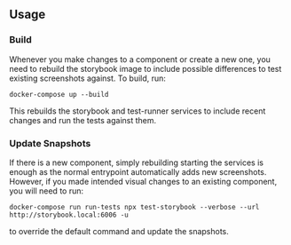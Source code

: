 ## Usage

### Build

Whenever you make changes to a component or create a new one, you need to rebuild the storybook image
to include possible differences to test existing screenshots against. To build, run:

`docker-compose up --build` 

This rebuilds the storybook and test-runner services to include recent changes and run the tests against them.

### Update Snapshots

If there is a new component, simply rebuilding starting the services is enough as the normal entrypoint automatically adds new screenshots.
However, if you made intended visual changes to an existing component, you will need to run: 

`docker-compose run run-tests npx test-storybook --verbose --url http://storybook.local:6006 -u`

to override the default command and update the snapshots.